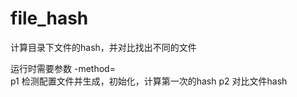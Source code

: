 # file_hash
计算目录下文件的hash，并对比找出不同的文件

运行时需要参数 
    -method=   
    p1   检测配置文件并生成，初始化，计算第一次的hash
    p2   对比文件hash     
